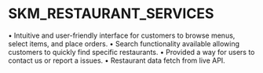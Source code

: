 # SKM_RESTAURANT_SERVICES

• Intuitive and user-friendly interface for customers to browse menus, select items, and place orders.
• Search functionality available allowing customers to quickly find specific restaurants.
• Provided a way for users to contact us or report a issues.
• Restaurant data fetch from live API.
